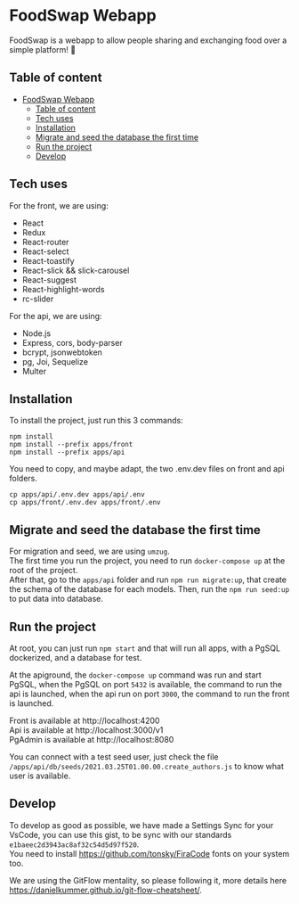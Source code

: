 FoodSwap Webapp
================

FoodSwap is a webapp to allow people sharing and exchanging food over a simple platform! 🍰

## Table of content

- [FoodSwap Webapp](#foodswap-webapp)
  - [Table of content](#table-of-content)
  - [Tech uses](#tech-uses)
  - [Installation](#installation)
  - [Migrate and seed the database the first time](#migrate-and-seed-the-database-the-first-time)
  - [Run the project](#run-the-project)
  - [Develop](#develop)

## Tech uses

For the front, we are using:
  - React
  - Redux
  - React-router
  - React-select
  - React-toastify
  - React-slick && slick-carousel
  - React-suggest
  - React-highlight-words
  - rc-slider

For the api, we are using:
  - Node.js
  - Express, cors, body-parser
  - bcrypt, jsonwebtoken
  - pg, Joi, Sequelize
  - Multer

## Installation

To install the project, just run this 3 commands:

```
npm install
npm install --prefix apps/front
npm install --prefix apps/api
```

You need to copy, and maybe adapt, the two .env.dev files on front and api folders.

```
cp apps/api/.env.dev apps/api/.env
cp apps/front/.env.dev apps/front/.env
```

## Migrate and seed the database the first time
For migration and seed, we are using `umzug`.     
The first time you run the project, you need to run `docker-compose up` at the root of the project.     
After that, go to the `apps/api` folder and run `npm run migrate:up`, that create the schema of the database for each models. Then, run the `npm run seed:up` to put data into database.

## Run the project

At root, you can just run `npm start` and that will run all apps, with a PgSQL dockerized, and a database for test.

At the apiground, the `docker-compose up` command was run and start PgSQL, when
the PgSQL on port `5432` is available, the command to run the api is launched, when the api run on port `3000`, the command to run the front is launched.

Front is available at http://localhost:4200     
Api is available at http://localhost:3000/v1     
PgAdmin is available at http://localhost:8080     

You can connect with a test seed user, just check the file `/apps/api/db/seeds/2021.03.25T01.00.00.create_authors.js` to know what user is available.
## Develop

To develop as good as possible, we have made a Settings Sync for your VsCode, you can use this gist, to be sync with our standards `e1baeec2d3943ac8af32c54d5d97f520`.    
You need to install https://github.com/tonsky/FiraCode fonts on your system too.

We are using the GitFlow mentality, so please following it, more details here https://danielkummer.github.io/git-flow-cheatsheet/.
